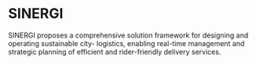 # SINERGI
SINERGI proposes a comprehensive solution framework for designing and operating sustainable city- logistics, enabling real-time management and strategic planning of efficient and rider-friendly delivery services.
